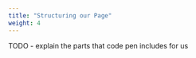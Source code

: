 ```yaml
---
title: "Structuring our Page"
weight: 4
---
```


TODO - explain the parts that code pen includes for us

